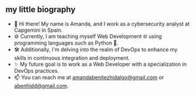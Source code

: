 ## my little biography

- 👋 Hi there! My name is Amanda, and I work as a cybersecurity analyst at Capgemini in Spain.
- ⚙️ Currently, I am teaching myself Web Development 🌐 using programming languages such as Python 💙.
- 🛠️ Additionally, I'm delving into the realm of DevOps to enhance my skills in continuous integration and deployment.
- ✨ My future goal is to work as a Web Developer with a specialization in DevOps practices.
- 📫 You can reach me at amandabenitezhidalgo@gmail.com or abenhidd@gmail.com.
